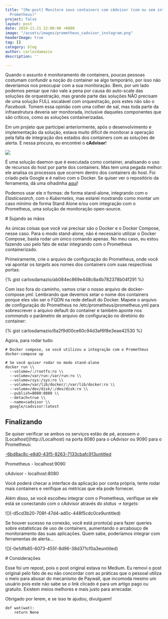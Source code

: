 ```yaml
---
title: "[Re-post] Monitore seus containers com cAdvisor (com ou sem integração do
  Prometheus)"
project: false
layout: post
date: 2019-11-21 22:00:00 +0000
image: "/assets/images/prometheus_cadvisor_instagram.png"
headerImage: true
tag: []
category: blog
author: carlosdamazio
description: ''

---
```

Quando o assunto é monitoramento de containers, poucas pessoas costumam confundir a noção do container se algo temporário, por isso não deveríamos nos preocupar com a sua monitoração. Bem, por um lado podemos pensar que não vale a pena por causa do auto-scale das soluções de orquestração, mas grande parte das soluções NÃO precisam de uma solução FULL escalável com orquestração, pois estes não são o _Facebook._ Tomem essa opinião com uma colher de sal, mas toda parte da infraestrutura deveria ser monitorada, inclusive daqueles componentes que são críticos, como as soluções containerizadas.

Em um projeto que participei anteriormente, após o desenvolvimento e implementação da solução, estava muito difícil de monitorar a operação pela falta de integração dos estados dos containers com as soluções de alerta. E nessa procura, eu encontrei o **cAdvisor**!

![](https://github.com/google/cadvisor/raw/master/logo.png)

É uma solução daemon que é executada como container, analisando o uso de recursos do host por parte dos containers. Mas tem uma pegada melhor: ele analisa os processos que ocorrem dentro dos containers do host. Foi criado pela Google e é nativo com o Docker. Se quiser ver o repositório da ferramenta, dá uma olhadinha [aqui](https://github.com/google/cadvisor)!

Podemos usar ele _n_ formas: de forma stand-alone, integrando com o _Elasticsearch_, com o _Kubernetes_, mas estarei mostrando como montar um caso mínimo de forma Stand Alone e/ou com integração com o Prometheus, uma solução de monitoração open-source.

\# Sujando as mãos

As únicas coisas que você vai precisar são o Docker e o Docker Compose, nesse caso. Para o modo stand-alone, não é necessário utilizar o Docker Compose, basta rodar um único comando apenas. No meu caso, eu estou fazendo uso pelo fato de estar integrando com o Prometheus containerizado.

Primeiramente, crie o arquivo de configuração do Prometheus, onde você vai apontar os _targets_ aos nomes dos containers com suas respectivas portas:

{% gist carlosdamazio/ab084ec869e448c8a4b782378b04f291 %}

Com isso fora do caminho, vamos criar o nosso arquivo de docker-compose.yml. Lembrando que devemos setar o nome dos containers porque eles vão ser o FQDN na rede default do Docker. Mapeie o arquivo de configuração do Prometheus no /etc/prometheus/prometheus.yml para sobrescrever o arquivo default do container e também aponte nos _commands_ o parâmetro de arquivo de configuração no diretório do container:

{% gist carlosdamazio/8a2f9d00ce60c94d3af6f8e3eae42530 %}

Agora, para rodar tudo:

    # Docker compose, se você utilizou a integração com o Prometheus
    docker-compose up
    
    # Se você quiser rodar no modo stand-alone
    docker run \\
      --volume=/:/rootfs:ro \\
      --volume=/var/run:/var/run:ro \\
      --volume=/sys:/sys:ro \\
      --volume=/var/lib/docker/:/var/lib/docker:ro \\
      --volume=/dev/disk/:/dev/disk:ro \\
      --publish=8080:8080 \\
      --detach=true \\
      --name=cadvisor \\
      google/cadvisor:latest

## Finalizando

Se quiser verificar se ambos os serviços estão de pé, acessem o \[Localhost\](http://Localhost) na porta 8080 para o cAdvisor ou 9090 para o Prometheus:

[-6bd8ac8c-e8d0-43f5-8263-7133cbafc913untitled](/assets/images/-6bd8ac8c-e8d0-43f5-8263-7133cbafc913untitled "-6bd8ac8c-e8d0-43f5-8263-7133cbafc913untitled")

Prometheus - localhost:9090

cAdvisor - localhost:8080

Você poderá checar a interface da aplicação por conta própria, tente rodar mais containers e verifique as métricas que ela pode fornecer.

Além disso, se você escolheu integrar com o Prometheus, verifique se ele está se conectando com o cAdvisor através do _status → targets_:

!\[\](-d5cd3b20-708f-47d4-ad0c-448f5cdc0ce9untitled)

Se houver sucesso na conexão, você está pronto(a) para fazer queries sobre estatísticas de uso de containers, aumentando o arcabouço de monitoramento das suas aplicações. Quem sabe, poderíamos integrar com ferramentas de alerta...

!\[\](-0e1dfb85-6073-455f-8d96-38d371cf0a3euntitled)

\# Considerações

Esse foi um repost, pois o post original estava no Medium. Eu removi o post original pelo fato de eu não concordar com as práticas que o pessoal utiliza o meio para abusar do mecanismo de Paywall, que incomoda mesmo um usuário pois este não sabe se o link clicado é para um artigo pago ou gratuito. Existem meios melhores e mais justo para arrecadar.

Obrigado por lerem, e se isso te ajudou, divulguem!

    def wat(wat):
    	return None